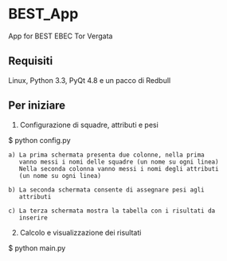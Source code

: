 BEST_App
========

App for BEST EBEC Tor Vergata

Requisiti
---------

Linux, Python 3.3, PyQt 4.8 e un pacco di Redbull

Per iniziare
------------

1) Configurazione di squadre, attributi e pesi

$ python config.py

    a) La prima schermata presenta due colonne, nella prima
       vanno messi i nomi delle squadre (un nome su ogni linea)
       Nella seconda colonna vanno messi i nomi degli attributi
       (un nome su ogni linea)

    b) La seconda schermata consente di assegnare pesi agli
       attributi

    c) La terza schermata mostra la tabella con i risultati da
       inserire


2) Calcolo e visualizzazione dei risultati

$ python main.py

